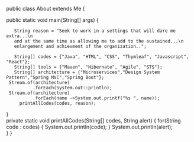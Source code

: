 
public class About extends Me {

   public static void main(String[] args) {
  
       String reason = "Seek to work in a settings that will dare me extra...\n 
       and at the same time as allowing me to add to the sustained...\n
       enlargement and achievment of the organization..";
     
       String[] codes = {"Java", "HTML", "CSS", "Thymleaf", "Javascript", "React"};
       String[] tools = {"Maven", "Hibernate", "Agile", "STS"};
       String[] architecture = {"Microservices","Design System Pattern","Spring MVC","Spring Boot"};
	 Stream.of(architecture)
	          .forEach(System.out::println);    
	 Stream.of(architecture)
              .forEach(name ->System.out.printf("%s ", name));    
	     printAllCodes(codes, reason); 
   }   
	  private static void printAllCodes(String[] codes, String alert) {
		  for(String code : codes) {
		      System.out.println(code);
		  }
		  System.out.println(alert);	
	  }
}


